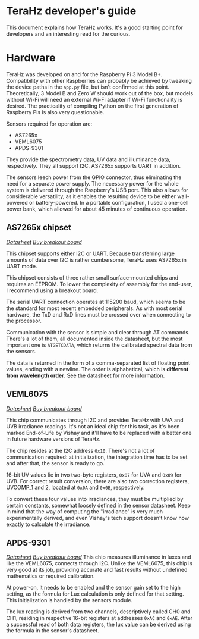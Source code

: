 # TeraHz developer's guide
This document explains how TeraHz works. It's a good starting point for developers
and an interesting read for the curious.

# Hardware
TeraHz was developed on and for the Raspberry Pi 3 Model B+. Compatibility with
other Raspberries can probably be achieved by tweaking the device paths in the
`app.py` file, but isn't confirmed at this point. Theoretically, 3 Model B and
Zero W should work out of the box, but models without Wi-Fi will need an
external Wi-Fi adapter if Wi-Fi functionality is desired. The practicality of
compiling Python on the first generation of Raspberry Pis is also very
questionable.

Sensors required for operation are:
- AS7265x
- VEML6075
- APDS-9301

They provide the spectrometry data, UV data and illuminance data, respectively.
They all support I2C, AS7265x supports UART in addition.

The sensors leech power from the GPIO connector, thus eliminating the need for a
separate power supply. The necessary power for the whole system is delivered through
the Raspberry's USB port. This also allows for considerable versatility, as it
enables the resulting device to be either wall-powered or battery-powered.
In a portable configuration, I used a one-cell power bank, which allowed for
about 45 minutes of continuous operation.

## AS7265x chipset
_[Datasheet][1ds] [Buy breakout board][1]_

This chipset supports either I2C or UART. Because transferring large amounts of
data over I2C is rather cumbersome, TeraHz uses AS7265x in UART mode.

This chipset consists of three rather small surface-mounted chips and requires
an EEPROM. To lower the complexity of assembly for the end-user, I recommend
using a breakout board.

The serial UART connection operates at 115200 baud, which seems to be the
standard for most recent embedded peripherals. As with most serial hardware,
the TxD and RxD lines must be crossed over when connecting to the processor.

Communication with the sensor is simple and clear through AT commands. There's
a lot of them, all documented inside the datasheet, but the most important one
is `ATGETCDATA`, which returns the calibrated spectral data from the sensors.

The data is returned in the form of a comma-separated list of floating point
values, ending with a newline. The order is alphabetical, which is __different
from wavelength order__. See the datasheet for more information.

## VEML6075
_[Datasheet][2ds] [Buy breakout board][2]_

This chip communicates through I2C and provides TeraHz with UVA and UVB
irradiance readings. It's not an ideal chip for this task, as it's been marked
End-of-Life by Vishay and it'll have to be replaced with a better one in future
hardware versions of TeraHz.

The chip resides at the I2C address `0x10`. There's not a lot of communication
required: at initialization, the integration time has to be set and after that,
the sensor is ready to go.

16-bit UV values lie in two two-byte registers, `0x07` for UVA and `0x09` for
UVB. For correct result conversion, there are also two correction registers,
UVCOMP_1 and 2, located at `0x0A` and `0x0B`, respectively.

To convert these four values into irradiances, they must be multiplied by
certain constants, somewhat loosely defined in the sensor datasheet. Keep in
mind that the way of computing the "irradiance" is very much experimentally
derived, and even Vishay's tech support doesn't know how exactly to calculate
the irradiance.

## APDS-9301
_[Datasheet][3ds] [Buy breakout board][3]_
This chip measures illuminance in luxes and like the VEML6075, connects through
I2C. Unlike the VEML6075, this chip is very good at its job, providing accurate
and fast results without undefined mathematics or required calibration.

At power-on, it needs to be enabled and the sensor gain set to the high setting,
as the formula for Lux calculation is only defined for that setting. This
initialization is handled by the sensors module.

The lux reading is derived from two channels, descriptively called CH0 and CH1,
residing in respective 16-bit registers at addresses `0xAC` and `0xAE`. After a
successful read of both data registers, the lux value can be derived using the
formula in the sensor's datasheet.



[1]: https://www.tindie.com/products/onehorse/compact-as7265x-spectrometer/
[2]: https://www.sparkfun.com/products/15089
[3]: https://www.sparkfun.com/products/14350
[1ds]: sensor-docs/AS7265x.pdf
[2ds]: sensor-docs/veml6075.pdf
[3ds]: sensor-docs/APDS-9301.pdf
